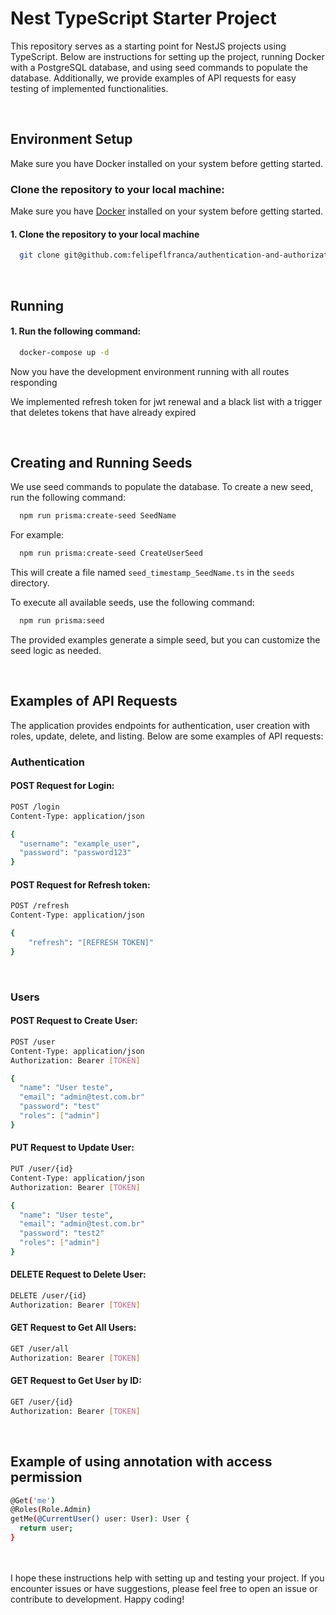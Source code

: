 # Nest TypeScript Starter Project

This repository serves as a starting point for NestJS projects using TypeScript. Below are instructions for setting up the project, running Docker with a PostgreSQL database, and using seed commands to populate the database. Additionally, we provide examples of API requests for easy testing of implemented functionalities.

<br><p>
## Environment Setup

Make sure you have Docker installed on your system before getting started.

### Clone the repository to your local machine:
Make sure you have <a href="https://www.docker.com/get-started/" target="_blank">Docker</a> installed on your system before getting started.

#### 1. Clone the repository to your local machine
```bash
  git clone git@github.com:felipeflfranca/authentication-and-authorization-using-JWT-Nest.js.git
```
</p>


<br><p>
## Running

#### 1. Run the following command:
```bash
  docker-compose up -d
```

Now you have the development environment running with all routes responding

We implemented refresh token for jwt renewal and a black list with a trigger that deletes tokens that have already expired
</p>


<br><p>
## Creating and Running Seeds

We use seed commands to populate the database. To create a new seed, run the following command:

```bash
  npm run prisma:create-seed SeedName
```

For example:

```bash
  npm run prisma:create-seed CreateUserSeed
```

This will create a file named `seed_timestamp_SeedName.ts` in the `seeds` directory.

To execute all available seeds, use the following command:

```bash
  npm run prisma:seed
```
The provided examples generate a simple seed, but you can customize the seed logic as needed.
</p>


<br><p>
## Examples of API Requests

The application provides endpoints for authentication, user creation with roles, update, delete, and listing. Below are some examples of API requests:

### Authentication
#### POST Request for Login:

```bash
POST /login
Content-Type: application/json

{
  "username": "example_user",
  "password": "password123"
}
```

#### POST Request for Refresh token:

```bash
POST /refresh
Content-Type: application/json

{
    "refresh": "[REFRESH TOKEN]"
}
```
</p>


<br><p>

### Users
#### POST Request to Create User:

```bash
POST /user
Content-Type: application/json
Authorization: Bearer [TOKEN]

{
  "name": "User teste",
  "email": "admin@test.com.br"
  "password": "test"
  "roles": ["admin"]
}
```
</p>

<p>

#### PUT Request to Update User:

```bash
PUT /user/{id}
Content-Type: application/json
Authorization: Bearer [TOKEN]

{
  "name": "User teste",
  "email": "admin@test.com.br"
  "password": "test2"
  "roles": ["admin"]
}

```
</p>

<p>

#### DELETE Request to Delete User:


```bash
DELETE /user/{id}
Authorization: Bearer [TOKEN]
```
</p>

<p>

#### GET Request to Get All Users:

```bash
GET /user/all
Authorization: Bearer [TOKEN]
```
</p>

<p>

#### GET Request to Get User by ID:

```bash
GET /user/{id}
Authorization: Bearer [TOKEN]
```
</p>

<br><p>
## Example of using annotation with access permission

```bash
@Get('me')
@Roles(Role.Admin)
getMe(@CurrentUser() user: User): User {
  return user;
}
```
</p>
  

<br><br>
I hope these instructions help with setting up and testing your project. If you encounter issues or have suggestions, please feel free to open an issue or contribute to development. Happy coding!
